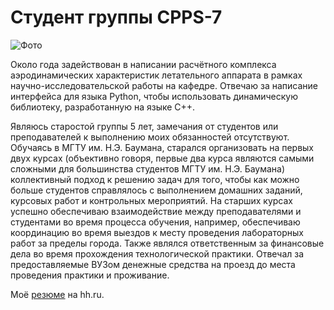 # Студент группы CPPS-7
![Фото](https://img.hhcdn.ru/photo/641495501.jpeg?t=1672930605&h=RhKmlYmOigjFZP8sSjft-g)

Около года задействован в написании расчётного комплекса аэродинамических характеристик летательного аппарата в рамках научно-исследовательской работы на кафедре.
Отвечаю за написание интерфейса для языка Python, чтобы использовать динамическую библиотеку, разработанную на языке С++. 

Являюсь старостой группы 5 лет, замечания от студентов или преподавателей к выполнению моих обязанностей отсутствуют. Обучаясь в МГТУ им. Н.Э. Баумана, старался организовать на первых двух курсах (объективно говоря, первые два курса являются самыми сложными для большинства студентов МГТУ им. Н.Э. Баумана) коллективный подход к решению задач для того, чтобы как можно больше студентов справлялось с выполнением домашних заданий, курсовых работ и контрольных мероприятий.
На старших курсах успешно обеспечиваю взаимодействие между преподавателями и студентами во время процесса обучения, например, обеспечиваю координацию во время выездов к месту проведения лабораторных работ за пределы города.
Также являлся ответственным за финансовые дела во время прохождения технологической практики. Отвечал за предоставляемые ВУЗом денежные средства на проезд до места проведения практики и проживание.

Моё [резюме](https://hh.ru/resume/4b477a3cff095f30610039ed1f3530344c4933) на hh.ru.